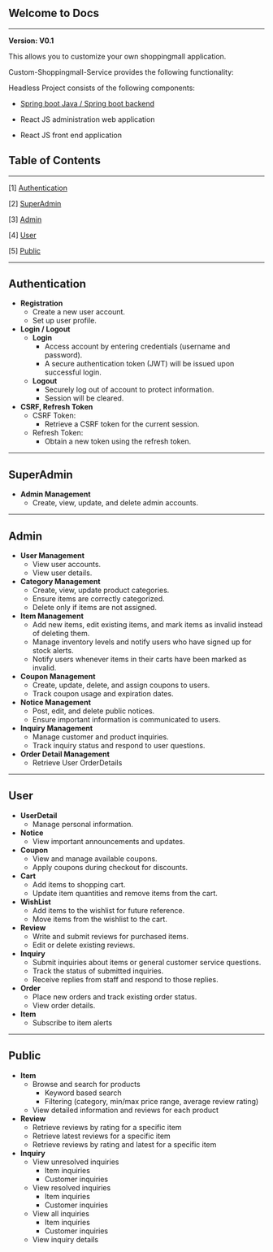 ## Welcome to Docs
---
**Version: V0.1**

This allows you to customize your own shoppingmall application.

Custom-Shoppingmall-Service provides the following functionality:

Headless Project consists of the following components:

- [Spring boot Java / Spring boot backend](https://github.com/jhmin99/custom-shoppingmall-service)    

- React JS administration web application    

- React JS front end application   


## Table of Contents
---

[1] [Authentication](#authentication) 

[2] [SuperAdmin](#superadmin)

[3] [Admin](#admin)   

[4] [User](#user)

[5] [Public](#public)

---
## Authentication

- **Registration**
    - Create a new user account.
    - Set up user profile.
- **Login / Logout**
    - **Login**
        - Access account by entering credentials (username and password).
        - A secure authentication token (JWT) will be issued upon successful login.
    - **Logout**
        - Securely log out of account to protect information.
        - Session will be cleared.
- **CSRF, Refresh Token**
    - CSRF Token:
        - Retrieve a CSRF token for the current session.
    - Refresh Token:
        - Obtain a new token using the refresh token.
---
## SuperAdmin
- **Admin Management**
    - Create, view, update, and delete admin accounts.
---
## Admin 
- **User Management**
    - View user accounts.
    - View user details.
- **Category Management**
    - Create, view, update product categories.
    - Ensure items are correctly categorized.
    - Delete only if items are not assigned. 
- **Item Management**
    - Add new items, edit existing items, and mark items as invalid instead of deleting them.
    - Manage inventory levels and notify users who have signed up for stock alerts.
    - Notify users whenever items in their carts have been marked as invalid.
- **Coupon Management**
    - Create, update, delete, and assign coupons to users.
    - Track coupon usage and expiration dates.
- **Notice Management**
    - Post, edit, and delete public notices.
    - Ensure important information is communicated to users.
- **Inquiry Management**
    - Manage customer and product inquiries.
    - Track inquiry status and respond to user questions.
- **Order Detail Management**
    - Retrieve User OrderDetails
---
## User 
- **UserDetail**
    - Manage personal information.
- **Notice**
    - View important announcements and updates.
- **Coupon**
    - View and manage available coupons.
    - Apply coupons during checkout for discounts.
- **Cart**
    - Add items to shopping cart.
    - Update item quantities and remove items from the cart.
- **WishList**
    - Add items to the wishlist for future reference.
    - Move items from the wishlist to the cart.
- **Review**
    - Write and submit reviews for purchased items.
    - Edit or delete existing reviews.
- **Inquiry**
    - Submit inquiries about items or general customer service questions.
    - Track the status of submitted inquiries.
    - Receive replies from staff and respond to those replies.
- **Order**
    - Place new orders and track existing order status.
    - View order details.
- **Item**
    - Subscribe to item alerts
---
## Public
- **Item**
    - Browse and search for products
        - Keyword based search
        - Filtering (category, min/max price range, average review rating)
    - View detailed information and reviews for each product
- **Review**
    - Retrieve reviews by rating for a specific item
    - Retrieve latest reviews for a specific item
    - Retrieve reviews by rating and latest for a specific item
- **Inquiry**
    - View unresolved inquiries
        - Item inquiries
        - Customer inquiries
    - View resolved inquiries
        - Item inquiries
        - Customer inquiries
    - View all inquiries
        - Item inquiries
        - Customer inquiries
    - View inquiry details